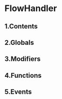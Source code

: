 # FlowHandler





## 1.Contents
<!-- START doctoc -->
<!-- END doctoc -->

## 2.Globals

## 3.Modifiers

## 4.Functions

## 5.Events
